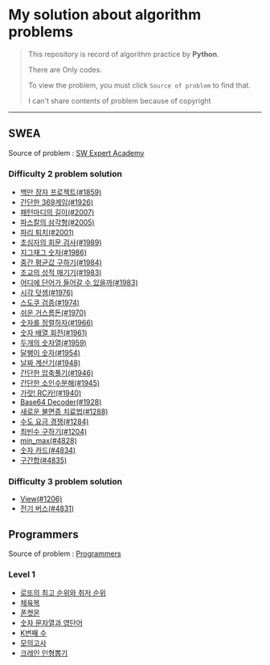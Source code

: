 # My solution about algorithm problems

> This repository is record of algorithm practice by **Python**.
>
> There are Only codes.
>
> To view the problem, you must click ``Source of problem`` to find that.
>
> I can't share contents of problem because of copyright

---

## SWEA

Source of problem : [SW Expert Academy](https://swexpertacademy.com/main/main.do)

### Difficulty 2 problem solution

- [백만 장자 프로젝트(#1859)](https://github.com/JOOHYEON123/Algorithm-practice/blob/master/D2/richman_project.py)
- [간단한 369게임(#1926)](https://github.com/JOOHYEON123/Algorithm-practice/blob/master/D2/simple_369game.py)
- [패턴마디의 길이(#2007)](https://github.com/JOOHYEON123/Algorithm-practice/blob/master/D2/pattern_length.py)
- [파스칼의 삼각형(#2005)](https://github.com/JOOHYEON123/Algorithm-practice/blob/master/D2/pascal_triangle.py)
- [파리 퇴치(#2001)](https://github.com/JOOHYEON123/Algorithm-practice/blob/master/D2/catch_fly.py)
- [초심자의 회문 검사(#1989)](https://github.com/JOOHYEON123/Algorithm-practice/blob/master/D2/palindrome.py)
- [지그재그 숫자(#1986)](https://github.com/JOOHYEON123/Algorithm-practice/blob/master/D2/zigzag.py)
- [중간 평균값 구하기(#1984)](https://github.com/JOOHYEON123/Algorithm-practice/blob/master/D2/middle_average.py)
- [조교의 성적 매기기(#1983)](https://github.com/JOOHYEON123/Algorithm-practice/blob/master/D2/make_grade.py)
- [어디에 단어가 들어갈 수 있을까(#1983)](https://github.com/JOOHYEON123/Algorithm-practice/blob/master/D2/where_word.py)
- [시각 덧셈(#1976)](https://github.com/JOOHYEON123/Algorithm-practice/blob/master/D2/time_plus.py)
- [스도쿠 검증(#1974)](https://github.com/JOOHYEON123/Algorithm-practice/blob/master/D2/check_sudoku.py)
- [쉬운 거스름돈(#1970)](https://github.com/JOOHYEON123/Algorithm-practice/blob/master/D2/easy_change.py)
- [숫자를 정렬하자(#1966)](https://github.com/JOOHYEON123/Algorithm-practice/blob/master/D2/sort_number.py)
- [숫자 배열 회전(#1961)](https://github.com/JOOHYEON123/Algorithm-practice/blob/master/D2/rotate_array.py)
- [두개의 숫자열(#1959)](https://github.com/JOOHYEON123/Algorithm-practice/blob/master/D2/two_array.py)
- [달팽이 숫자(#1954)](https://github.com/JOOHYEON123/Algorithm-practice/blob/master/D2/sanil_number.py)
- [날짜 계산기(#1948)](https://github.com/JOOHYEON123/Algorithm-practice/blob/master/D2/date_calculator.py)
- [간단한 압축풀기(#1946)](https://github.com/JOOHYEON123/Algorithm-practice/blob/master/D2/date_calculator.py)
- [간단한 소인수분해(#1945)](https://github.com/JOOHYEON123/Algorithm-practice/blob/master/D2/simple_factorization.py)
- [가랏! RC카!(#1940)](https://github.com/JOOHYEON123/Algorithm-practice/blob/master/D2/go_RCcar.py)
- [Base64 Decoder(#1928)](https://github.com/JOOHYEON123/Algorithm-practice/blob/master/D2/Base64_decoder.py)
- [새로운 불면증 치료법(#1288)](https://github.com/JOOHYEON123/Algorithm-practice/blob/master/D2/insomnia_treatment.py)
- [수도 요금 경쟁(#1284)](https://github.com/JOOHYEON123/Algorithm-practice/blob/master/D2/tax.py)
- [최빈수 구하기(#1204)](https://github.com/JOOHYEON123/Algorithm-practice/blob/master/D2/least_number.py)
- [min_max(#4828)](https://github.com/JOOHYEON123/Algorithm-practice/blob/master/D2/min_max.py)
- [숫자 카드(#4834)](https://github.com/JOOHYEON123/Algorithm-practice/blob/master/D2/number_card.py)
- [구간합(#4835)](https://github.com/JOOHYEON123/Algorithm-practice/blob/master/D2/area_sum.py)

### Difficulty 3 problem solution
- [View(#1206)](https://github.com/JOOHYEON123/Algorithm-practice/blob/master/D3/shine_view.py)
- [전기 버스(#4831)](https://github.com/JOOHYEON123/Algorithm-practice/blob/master/D3/electric_bus.py)


## Programmers

Source of problem : [Programmers](https://programmers.co.kr/)

### Level 1
- [로또의 최고 순위와 취저 순위](https://github.com/JOOHYEON123/Algorithm-practice/blob/master/Level1/lotto_best_worst.py)
- [체육복](https://github.com/JOOHYEON123/Algorithm-practice/blob/master/Level1/number_string.py)
- [폰켓몬](https://github.com/JOOHYEON123/Algorithm-practice/blob/master/Level1/phoneketmon.py)
- [숫자 문자열과 영단어](https://github.com/JOOHYEON123/Algorithm-practice/blob/master/Level1/training_uniform.py)
- [K번째 수](https://github.com/JOOHYEON123/Algorithm-practice/blob/master/Level1/number_K.py)
- [모의고사](https://github.com/JOOHYEON123/Algorithm-practice/blob/master/Level1/test.py)
- [크레인 인형뽑기](https://github.com/JOOHYEON123/Algorithm-practice/blob/master/Level1/take_doll.py)

  



